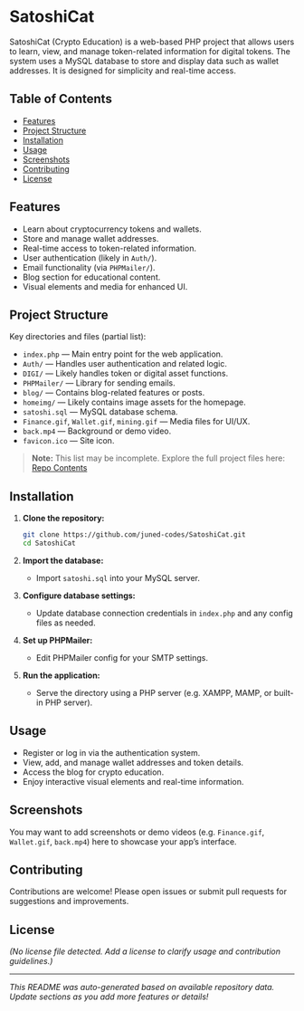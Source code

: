 # SatoshiCat

SatoshiCat (Crypto Education) is a web-based PHP project that allows users to learn, view, and manage token-related information for digital tokens. The system uses a MySQL database to store and display data such as wallet addresses. It is designed for simplicity and real-time access.

## Table of Contents

- [Features](#features)
- [Project Structure](#project-structure)
- [Installation](#installation)
- [Usage](#usage)
- [Screenshots](#screenshots)
- [Contributing](#contributing)
- [License](#license)

## Features

- Learn about cryptocurrency tokens and wallets.
- Store and manage wallet addresses.
- Real-time access to token-related information.
- User authentication (likely in `Auth/`).
- Email functionality (via `PHPMailer/`).
- Blog section for educational content.
- Visual elements and media for enhanced UI.

## Project Structure

Key directories and files (partial list):

- `index.php` — Main entry point for the web application.
- `Auth/` — Handles user authentication and related logic.
- `DIGI/` — Likely handles token or digital asset functions.
- `PHPMailer/` — Library for sending emails.
- `blog/` — Contains blog-related features or posts.
- `homeimg/` — Likely contains image assets for the homepage.
- `satoshi.sql` — MySQL database schema.
- `Finance.gif`, `Wallet.gif`, `mining.gif` — Media files for UI/UX.
- `back.mp4` — Background or demo video.
- `favicon.ico` — Site icon.

> **Note:** This list may be incomplete. Explore the full project files here: [Repo Contents](https://github.com/juned-codes/SatoshiCat/tree/main)

## Installation

1. **Clone the repository:**
   ```bash
   git clone https://github.com/juned-codes/SatoshiCat.git
   cd SatoshiCat
   ```

2. **Import the database:**
   - Import `satoshi.sql` into your MySQL server.

3. **Configure database settings:**
   - Update database connection credentials in `index.php` and any config files as needed.

4. **Set up PHPMailer:**
   - Edit PHPMailer config for your SMTP settings.

5. **Run the application:**
   - Serve the directory using a PHP server (e.g. XAMPP, MAMP, or built-in PHP server).

## Usage

- Register or log in via the authentication system.
- View, add, and manage wallet addresses and token details.
- Access the blog for crypto education.
- Enjoy interactive visual elements and real-time information.

## Screenshots

You may want to add screenshots or demo videos (e.g. `Finance.gif`, `Wallet.gif`, `back.mp4`) here to showcase your app’s interface.

## Contributing

Contributions are welcome! Please open issues or submit pull requests for suggestions and improvements.

## License

*(No license file detected. Add a license to clarify usage and contribution guidelines.)*

---

*This README was auto-generated based on available repository data. Update sections as you add more features or details!*
